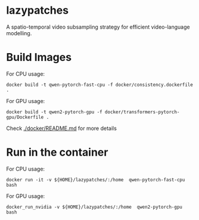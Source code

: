 # lazypatches
A spatio-temporal video subsampling strategy for efficient video-language modelling. 



# Build Images

For CPU usage: 

```docker build -t qwen-pytorch-fast-cpu -f docker/consistency.dockerfile .```


For GPU usage:

```docker build -t qwen2-pytorch-gpu -f docker/transformers-pytorch-gpu/Dockerfile .```

Check [./docker/README.md](./docker/README.md) for more details


# Run in the container

For CPU usage: 

```docker run -it -v ${HOME}/lazypatches/:/home  qwen-pytorch-fast-cpu bash```


For GPU usage:

```docker_run_nvidia -v ${HOME}/lazypatches/:/home  qwen2-pytorch-gpu bash```




